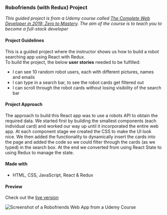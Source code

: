 ### Robofriends (with Redux) Project

_This guided project is from a Udemy course called [The Complete Web Developer in 2019: Zero to Mastery](https://www.udemy.com/the-complete-web-developer-zero-to-mastery/). The aim of the course is to teach you to become a full-stack developer_

#### Project Guidelines
This is a guided project where the instructor shows us how to build a robot searching app using React with Redux.  
To build the project, the below **user stories** needed to be fulfilled:
- I can see 10 random robot users, each with different pictures, names and emails
- I can type in a search bar, to see the robot cards get filtered out
- I can scroll through the robot cards without losing visibility of the search bar

#### Project Approach

The approach to build this React app was to use a robots API to obtain the required data. We started first by building the smallest components (each individual card) and worked our way up until it incorporated the entire web app. At each component stage we created the CSS to make the UI look nice. We then added the functionality to dynamically insert the cards into the page and added the code so we could filter through the cards (as we typed) in the search box. At the end we converted from using React State to using Redux to manage the state.


#### Made with
- HTML, CSS, JavaScript, React & Redux

#### Preview

Check out the [live version](https://confidenceiskey.github.io/robofriends-redux/)

![Screenshot of a Robofriends Web App from a Udemy Course](https://confidenceiskey.github.io/codepenimg/robofriends.png "Screenshot of my Robofriends Web App")
